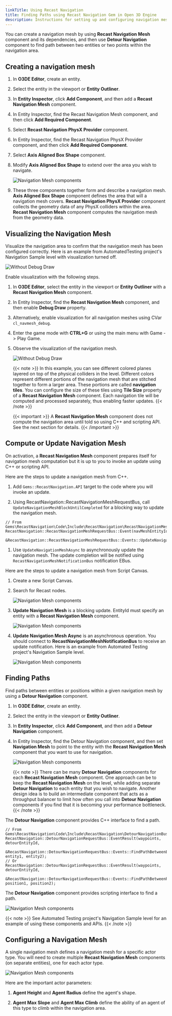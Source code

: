 ```yaml
---
linkTitle: Using Recast Navigation
title: Finding Paths using Recast Navigation Gem in Open 3D Engine
description: Instructions for setting up and configuring navigation mesh using Open 3D Engine (O3DE).
---
```


You can create a navigation mesh by using **Recast Navigation Mesh** component and its dependencies, and then use **Detour Navigation** component to find path between two entities or two points within the navigation area.

## Creating a navigation mesh

1. In **O3DE Editor**, create an entity.

1. Select the entity in the viewport or **Entity Outliner**.

1. In **Entity Inspector**, click **Add Component**, and then add a **Recast Navigation Mesh** component.

1. In Entity Inspector, find the Recast Navigation Mesh component, and then click **Add Required Component**.

1. Select **Recast Navigation PhysX Provider** component.

1. In Entity Inspector, find the Recast Navigation PhysX Provider component, and then click **Add Required Component**.

1. Select **Axis Aligned Box Shape** component.

1. Modify **Axis Aligned Box Shape** to extend over the area you wish to navigate.

	![Navigation Mesh components](/images/user-guide/interactivity/navigation/recast-navigation-mesh-components.png)

1. These three components together form and describe a navigation mesh. **Axis Aligned Box Shape** component defines the area that will a navigation mesh covers. **Recast Navigation PhysX Provider** component collects the geometry data of any PhysX colliders within the area. **Recast Navigation Mesh** component computes the navigation mesh from the geometry data.

## Visualizing the Navigation Mesh

Visualize the navigation area to confirm that the navigation mesh has been configured correctly. Here is an example from AutomatedTesting project's Navigation Sample level with visualization turned off.

![Without Debug Draw](/images/user-guide/interactivity/navigation/recast-without-debugdraw.png)

Enable visualization with the following steps.

1. In **O3DE Editor**, select the entity in the viewport or **Entity Outliner** with a **Recast Navigation Mesh** component.

1. In Entity Inspector, find the **Recast Navigation Mesh** component, and then enable **Debug Draw** property.

1. Alternatively, enable visualization for all navigation meshes using CVar `cl_navmesh_debug`.

1. Enter the game mode with **CTRL+G** or using the main menu with Game -> Play Game.

1. Observe the visualization of the navigation mesh.

    ![Without Debug Draw](/images/user-guide/interactivity/navigation/recast-debugdraw.png)

    {{< note >}}
In this example, you can see different colored planes layered on top of the physical colliders in the level. Different colors represent different portions of the navigation mesh that are stitched together to form a larger area. These portions are called **navigation tiles**. You can configure the size of these tiles using **Tile Size** property of a **Recast Navigation Mesh** component. Each navigation tile will be computed and processed separately, thus enabling faster updates.
{{< /note >}}

    {{< important >}}
A **Recast Navigation Mesh** component does not compute the navigation area until told so using C++ and scripting API. See the next section for details.
{{< /important >}}

## Compute or Update Navigation Mesh

On activation, a **Recast Navigation Mesh** component prepares itself for navigation mesh computation but it is up to you to invoke an update  using C++ or scripting API.

Here are the steps to update a navigation mesh from C++.

1. Add `Gems::RecastNavigation.API` target to the code where you will invoke an update.

1. Using RecastNavigation::RecastNavigationMeshRequestBus, call `UpdateNavigationMeshBlockUntilCompleted` for a blocking way to update the navigation mesh.

```
// From Gems\RecastNavigation\Code\Include\RecastNavigation\RecastNavigationMeshBus.h
RecastNavigation::RecastNavigationMeshRequestBus::Event(navMeshEntityId,
    &RecastNavigation::RecastNavigationMeshRequestBus::Events::UpdateNavigationMeshBlockUntilCompleted);
```

1. Use `UpdateNavigationMeshAsync` to asynchronously update the navigation mesh. The update completion will be notified using `RecastNavigationMeshNotificationBus` notification EBus.

Here are the steps to update a navigation mesh from Script Canvas.

1. Create a new Script Canvas.

1. Search for Recast nodes.

	![Navigation Mesh components](/images/user-guide/interactivity/navigation/script-canvas-recast-search.png)

1. **Update Navigation Mesh** is a blocking update. EntityId must specify an entity with a **Recast Navigation Mesh** component.

	![Navigation Mesh components](/images/user-guide/interactivity/navigation/sc-update-navigation-mesh.png)

1. **Update Navigation Mesh Async** is an asynchronous operation. You should connect to **RecastNavigationMeshNotificationBus** to receive an update notification. Here is an example from Automated Testing project's Navigation Sample level.

	![Navigation Mesh components](/images/user-guide/interactivity/navigation/sc-update-navmesh-async-example.png)


## Finding Paths

Find paths between entities or positions within a given navigation mesh by using a **Detour Navigation** component.

1. In **O3DE Editor**, create an entity.

1. Select the entity in the viewport or **Entity Outliner**.

1. In **Entity Inspector**, click **Add Component**, and then add a **Detour Navigation** component.

1. In Entity Inspector, find the Detour Navigation component, and then set **Navigation Mesh** to point to the entity with the **Recast Navigation Mesh** component that you want to use for navigation.

	![Navigation Mesh components](/images/user-guide/interactivity/navigation/detour-component.png)

    {{< note >}}
There can be many **Detour Navigation** components for each **Recast Navigation Mesh** component. One approach can be to keep the **Recast Navigation Mesh** on the level, while adding separate **Detour Navigation** to each entity that you wish to navigate. Another design idea is to build an intermediate component that acts as a throughput balancer to limit how often you call into **Detour Navigation** components if you find that it is becoming your performance bottleneck.
{{< /note >}}

The **Detour Navigation** component provides C++ interface to find a path.

```
// From Gems\RecastNavigation\Code\Include\RecastNavigation\DetourNavigationBus.h
RecastNavigation::DetourNavigationRequestBus::EventResult(waypoints, detourEntityId,
    &RecastNavigation::DetourNavigationRequestBus::Events::FindPathBetweenEntities, entity1, entity2);
// Or
RecastNavigation::DetourNavigationRequestBus::EventResult(waypoints, detourEntityId,
    &RecastNavigation::DetourNavigationRequestBus::Events::FindPathBetweenPositions, position1, position2);
```

The **Detour Navigation** component provides scripting interface to find a path.

![Navigation Mesh components](/images/user-guide/interactivity/navigation/sc-find-path-between-positions.png)

{{< note >}}
See Automated Testing project's Navigation Sample level for an example of using these components and APIs.
{{< /note >}}


## Configuring a Navigation Mesh

A single navigation mesh defines a navigation mesh for a specific actor type. You will need to create multiple **Recast Navigation Mesh** components (on separate entities), one for each actor type.

![Navigation Mesh components](/images/user-guide/interactivity/navigation/recast-navmesh-component.png)

Here are the important actor parameters:

1. **Agent Height** and **Agent Radius** define the agent's shape.

1. **Agent Max Slope** and **Agent Max Climb** define the ability of an agent of this type to climb within the navigation area.
